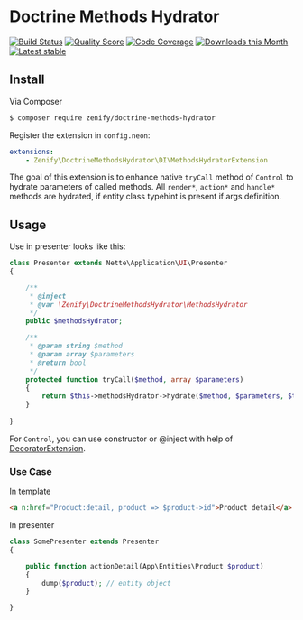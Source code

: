 # Doctrine Methods Hydrator

[![Build Status](https://img.shields.io/travis/Zenify/DoctrineMethodsHydrator.svg?style=flat-square)](https://travis-ci.org/Zenify/DoctrineMethodsHydrator)
[![Quality Score](https://img.shields.io/scrutinizer/g/Zenify/DoctrineMethodsHydrator.svg?style=flat-square)](https://scrutinizer-ci.com/g/Zenify/DoctrineMethodsHydrator)
[![Code Coverage](https://img.shields.io/scrutinizer/coverage/g/Zenify/DoctrineMethodsHydrator.svg?style=flat-square)](https://scrutinizer-ci.com/g/Zenify/DoctrineMethodsHydrator)
[![Downloads this Month](https://img.shields.io/packagist/dm/zenify/doctrine-methods-hydrator.svg?style=flat-square)](https://packagist.org/packages/zenify/doctrine-methods-hydrator)
[![Latest stable](https://img.shields.io/packagist/v/zenify/doctrine-methods-hydrator.svg?style=flat-square)](https://packagist.org/packages/zenify/doctrine-methods-hydrator)


## Install

Via Composer

```sh
$ composer require zenify/doctrine-methods-hydrator
```

Register the extension in `config.neon`:

```yaml
extensions:
	- Zenify\DoctrineMethodsHydrator\DI\MethodsHydratorExtension
```

The goal of this extension is to enhance native `tryCall` method of `Control` to hydrate parameters of called methods.
All `render*`, `action*` and `handle*` methods are hydrated, if entity class typehint is present if args definition.


## Usage

Use in presenter looks like this:

```php
class Presenter extends Nette\Application\UI\Presenter
{

	/**
	 * @inject
   	 * @var \Zenify\DoctrineMethodsHydrator\MethodsHydrator
   	 */
   	public $methodsHydrator;

	/**
	 * @param string $method
	 * @param array $parameters
	 * @return bool
	 */
	protected function tryCall($method, array $parameters)
	{
		return $this->methodsHydrator->hydrate($method, $parameters, $this);
	}
	
}
```

For `Control`, you can use constructor or @inject with help of [DecoratorExtension](http://api.nette.org/2.3/Nette.DI.Extensions.DecoratorExtension.html).


### Use Case

In template

```html
<a n:href="Product:detail, product => $product->id">Product detail</a>
```

In presenter

```php
class SomePresenter extends Presenter
{

	public function actionDetail(App\Entities\Product $product)
	{
		dump($product); // entity object
	}

}
```
